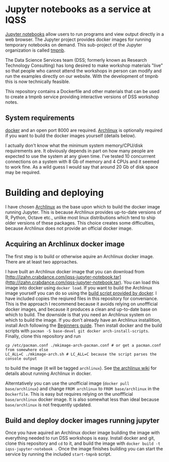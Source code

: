 Jupyter notebooks as a service at IQSS
======================================

[Jupyter notebooks](http://jupyter.org/) allow users to run programs and view output directly in a web browser. The Jupyter project provides docker images for running temporary notebooks on demand. This sub-project of the Jupyter organization is called [tmpnb](https://github.com/jupyter/tmpnb). 

 The Data Science Services team (DSS; formerly known as Research Technology Consulting) has long desired to make workshop materials "live" so that people who cannot attend the workshops in person can modify and run the examples directly on our website. With the development of tmpnb this is now technically feasible.
 
 This repository contains a Dockerfile and other materials that can be used to create a tmpnb service providing interactive versions of DSS workshop notes.


System requirements
-------------------
[docker](http://docker.com) and an open port 8000 are required. [Archlinux](http://archlinux.org) is optionally required if you want to build the docker images yourself (details below).

I actually don't know what the minimum system memory/CPU/disk requirements are. It obviously depends in part on how many people are expected to use the system at any given time. I've tested 10 concurrrent connections on a system with 8 Gb of memory and 4 CPUs and it seemed to work fine. As a wild guess I would say that around 20 Gb of disk space may be required.


Building and deploying
======================

I have chosen [Archlinux](http://www.archlinux.org) as the base upon which to build the docker image running Jupyter. This is because Archlinux provides up-to-date versions of R, Python, Octave etc., unlike most linux distributions which tend to ship older versions of these packages. This choice creates some difficulties, because Archlinux does not provide an official docker image. 

Acquiring an Archlinux docker image
-----------------------------------
The first step is to build or otherwise aquire an Archlinux docker image. There are at least two approaches. 


I have built an Archlinux docker image that you can download from [http://izahn.crabdance.com/iqss-jupyter-notebook.tar](http://izahn.crabdance.com/iqss-jupyter-notebook.tar). You can load this image into docker using `docker load`.
If you want to build the Archlinux image yourself you can do so using the [build script provided by docker](https://github.com/docker/docker/tree/master/contrib). I have included copies the reqiured files in this repository for conveniance. This is the approach I recommend because it avoids relying on unoffficial docker images, and because it produces a clean and up-to-date base on which to build. The downside is that you need an Archlinux system on which to build the image. If you don't already have an Archlinux installition, install Arch following the [Beginners guide](https://wiki.archlinux.org/index.php/Beginners%27_guide). Then install docker and the build scripts with `pacman -S base-devel git docker arch-install-scripts`. Finally, clone this repository and run 
```
cp /etc/pacman.conf ./mkimage-arch-pacman.conf # or get a pacman.conf from somewhere else 
LC_ALL=C ./mkimage-arch.sh # LC_ALL=C because the script parses the console output
```
to build the image (it will be tagged `archlinux`). See [the archlinux wiki](https://wiki.archlinux.org/index.php/Docker#Build_Image) for details about running Archlinux in docker.


Alterntatively you can use the unofficial image (`docker pull base/archlinux`) and change `FROM archlinux` to `FROM base/archlinux` in the `Dockerfile`. This is easy but requires relying on the unoffficial `base/archlinux` docker image. It is also somewhat less than ideal because `base/archlinux` is not frequently updated.

Build and deploy docker images running jupyter
----------------------------------------------

Once you have aquired an Archlinux docker image building the image with everything needed to run DSS workshops is easy. Install docker and git, clone this repository and `cd` to it, and build the image with `docker build -t iqss-jupyter-notebook .` Once the image finishes building you can start the service by running the included `start-tmpnb` script.

